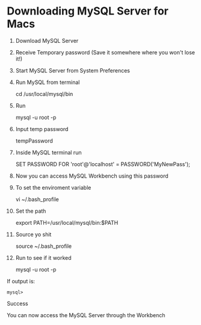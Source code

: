 # Downloading MySQL Server for Macs

1. Download MySQL Server
2. Receive Temporary password (Save it somewhere where you won't lose it!)
3. Start MySQL Server from System Preferences
4. Run MySQL from terminal 
	
	cd /usr/local/mysql/bin

5. Run 

	mysql -u root -p

6. Input temp password

	tempPassword

7. Inside MySQL terminal run

	SET PASSWORD FOR 'root'@'localhost' = PASSWORD('MyNewPass');

8. Now you can access MySQL Workbench using this password 

9. To set the enviroment variable 

	vi ~/.bash_profile

10. Set the path

	export PATH=/usr/local/mysql/bin:$PATH 

11. Source yo shit 

	source ~/.bash_profile

12. Run to see if it worked

	mysql -u root -p 

If output is:

	mysql>

Success

You can now access the MySQL Server through the Workbench